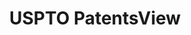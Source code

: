 ---
layout: default
bigquery: https://console.cloud.google.com/bigquery?p=patents-public-data&d=patentsview&page=dataset
citation: Attribution should be given to PatentsView for use, distribution, or derivative
  works.
code: https://github.com/CSSIP-AIR/PatentsView-Code-Snippets/
contributors: USPTO
cost: None
description: 'PatentsView includes US patent data including raw data (summaries, applications,
  pregrant applications), disambugations of inventors and assignees, and inventor
  gender estimates.  Also foreign priority data, # of figures and sheets, and government
  interest statements.'
documentation: https://patentsview.org/query/builder-faqs
last_edit: Mon, 04 Apr 2022 19:02:57 GMT
location: https://patentsview.org/
maintained_by: USPTO
record_creation_timestamp: 12/2/2020 17:20:46
schema_fields: '[''num'', ''disamb_inventor_id_20171003'', ''longitude'', ''inventor_id'',
  ''disamb_inventor_id_20201229'', ''ipc_class'', ''publication_number'', ''disamb_inventor_id_20191231'',
  ''disamb_assignee_id_20190312'', ''group'', ''fname'', ''_371_date'', ''category'',
  ''type'', ''state'', ''classification_value'', ''num_claims'', ''male_flag'', ''exemplary'',
  ''level_two'', ''level_three'', ''f102_date'', ''county'', ''disamb_inventor_id_20170808'',
  ''disamb_inventor_id_20180528'', ''classification_data_source'', ''latin_name'',
  ''disamb_inventor_id_20181127'', ''ipc_version_indicator'', ''disamb_assignee_id_20200331'',
  ''classification_level'', ''num_sheets'', ''term_grant'', ''sequence'', ''location_id'',
  ''action_date'', ''reldocno'', ''disamb_inventor_id_20190312'', ''subclass'', ''disclaimer_date'',
  ''f371_date'', ''state_fips'', ''name'', ''lapse_of_patent'', ''dependent'', ''contract_award_number'',
  ''subsection_id'', ''disamb_inventor_id_20200929'', ''sector_title'', ''application_id'',
  ''subgroup'', ''latlong'', ''main_group'', ''number'', ''relkind'', ''country'',
  ''patent_id'', ''category_id'', ''assignee_id'', ''variety'', ''disamb_inventor_id_20190820'',
  ''disamb_inventor_id_20200331'', ''applicant_type'', ''id'', ''disamb_inventor_id_20200630'',
  ''disamb_inventor_id_20191008'', ''disamb_assignee_id_20200929'', ''deceased'',
  ''disamb_inventor_id_20171226'', ''lawyer_id'', ''_102_date'', ''section_id'', ''designation'',
  ''rawinventor_id'', ''male'', ''city'', ''lname'', ''county_fips'', ''subgroup_id'',
  ''level_one'', ''length'', ''organization'', ''mainclass_id'', ''kind'', ''rule_47'',
  ''latitude'', ''num_figures'', ''term_extension'', ''disamb_assignee_id_20191231'',
  ''uuid'', ''subclass_id'', ''symbol_position'', ''disamb_assignee_id_20190820'',
  ''disamb_inventor_id_20170307'', ''citation_id'', ''series_code'', ''text'', ''attribution_status'',
  ''classification_status'', ''term_disclaimer'', ''organization_id'', ''status'',
  ''name_first'', ''group_id'', ''doctype'', ''country_transformed'', ''date'', ''title'',
  ''disamb_assignee_id_20200630'', ''rawlocation_id'', ''rel_id'', ''doc_type'', ''rawassignee_id'',
  ''role'', ''field_id'', ''field_title'', ''withdrawn'', ''subcategory_id'', ''section'',
  ''abstract'', ''filename'', ''disamb_assignee_id_20191008'', ''disamb_assignee_id_20181127'',
  ''gi_statement'', ''name_last'']'
shortname: patentsview
tags:
- disambiguation
- United States
- gender
terms_of_use: Creative Commons Attribution 4.0 International License.
timeframe: 1963-1999
title: USPTO PatentsView
uuid: cf1780b1-e265-4e49-8d1d-83b9cfe0fd9a
---